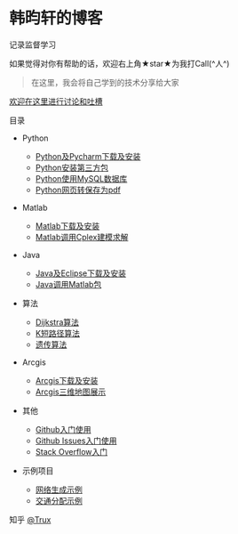# 韩昀轩的博客

记录监督学习

如果觉得对你有帮助的话，欢迎右上角★star★为我打Call(^人^)

> 在这里，我会将自己学到的技术分享给大家

[欢迎在这里进行讨论和吐槽](https://github.com/hanyunxuan/blog/issues/1)

目录

* Python
    * [Python及Pycharm下载及安装](https://github.com/fouber/blog/issues/1)  
    * [Python安装第三方包](https://github.com/fouber/blog/issues/2)
    * [Python使用MySQL数据库](https://github.com/fouber/blog/issues/2)
    * [Python网页转保存为pdf](https://github.com/fouber/blog/issues/2)
* Matlab
    * [Matlab下载及安装](https://github.com/fouber/blog/issues/3)
    * [Matlab调用Cplex建模求解](https://github.com/fouber/blog/issues/4)
* Java
    * [Java及Eclipse下载及安装](https://github.com/fouber/blog/issues/5)
    * [Java调用Matlab包](https://github.com/fouber/blog/issues/6)
* 算法
    * [Dijkstra算法](https://github.com/fouber/blog/issues/1)
    * [K短路径算法](https://github.com/fouber/blog/issues/3)
    * [遗传算法](https://github.com/fouber/blog/issues/2)
* Arcgis
    * [Arcgis下载及安装](https://github.com/fouber/blog/issues/10)
    * [Arcgis三维地图展示](https://github.com/fouber/blog/issues/10)
* 其他
    * [Github入门使用](https://github.com/fouber/blog/issues/1)
    * [Github Issues入门使用](https://github.com/fouber/blog/issues/3)
    * [Stack Overflow入门](https://github.com/fouber/blog/issues/2)

* 示例项目
    * [网络生成示例](https://github.com/fouber/static-resource-management-system-demo)
    * [交通分配示例](https://github.com/fouber/fis-php-md.js)

知乎 [@Trux](https://www.zhihu.com/people/baiye_mail/activities)
